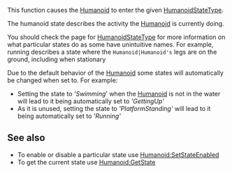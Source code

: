 This function causes the [Humanoid](https://developer.roblox.com/en-us/api-reference/class/Humanoid) to enter the given [HumanoidStateType](https://developer.roblox.com/en-us/api-reference/enum/HumanoidStateType).

The humanoid state describes the activity the [Humanoid](https://developer.roblox.com/en-us/api-reference/class/Humanoid) is currently doing.

You should check the page for [HumanoidStateType](https://developer.roblox.com/en-us/api-reference/enum/HumanoidStateType) for more information on what particular states do as some have unintuitive names. For example, running describes a state where the `Humanoid|Humanoid's` legs are on the ground, including when stationary

Due to the default behavior of the [Humanoid](https://developer.roblox.com/en-us/api-reference/class/Humanoid) some states will automatically be changed when set to. For example:

*   Setting the state to _'Swimming_' when the [Humanoid](https://developer.roblox.com/en-us/api-reference/class/Humanoid) is not in the water will lead to it being automatically set to _'GettingUp'_
*   As it is unused, setting the state to _'PlatformStanding'_ will lead to it being automatically set to _'Running'_

See also
--------

*   To enable or disable a particular state use [Humanoid:SetStateEnabled](https://developer.roblox.com/en-us/api-reference/function/Humanoid/SetStateEnabled)
*   To get the current state use [Humanoid:GetState](https://developer.roblox.com/en-us/api-reference/function/Humanoid/GetState)